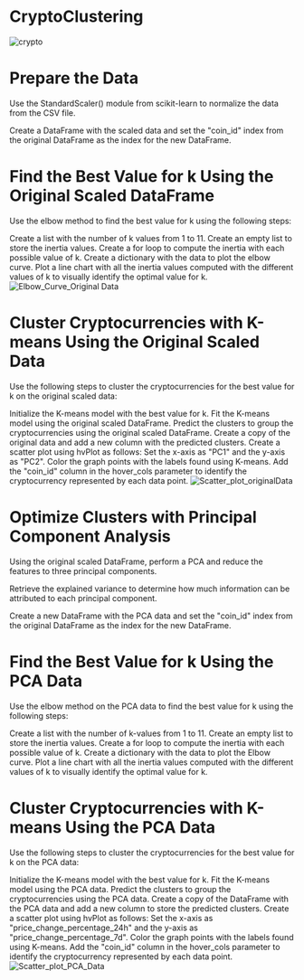 # CryptoClustering

![crypto](https://github.com/AFKAMI/CryptoClustering/assets/126113162/2b014fc9-a5f5-4c5d-b07d-a08aae2c659f)


# Prepare the Data

Use the StandardScaler() module from scikit-learn to normalize the data from the CSV file.

Create a DataFrame with the scaled data and set the "coin_id" index from the original DataFrame as the index for the new DataFrame.

# Find the Best Value for k Using the Original Scaled DataFrame

Use the elbow method to find the best value for k using the following steps:

Create a list with the number of k values from 1 to 11.
Create an empty list to store the inertia values.
Create a for loop to compute the inertia with each possible value of k.
Create a dictionary with the data to plot the elbow curve.
Plot a line chart with all the inertia values computed with the different values of k to visually identify the optimal value for k.
![Elbow_Curve_Original Data](https://github.com/AFKAMI/CryptoClustering/assets/126113162/a3f72821-8903-473d-9c82-966c667a3150)

# Cluster Cryptocurrencies with K-means Using the Original Scaled Data
Use the following steps to cluster the cryptocurrencies for the best value for k on the original scaled data:

Initialize the K-means model with the best value for k.
Fit the K-means model using the original scaled DataFrame.
Predict the clusters to group the cryptocurrencies using the original scaled DataFrame.
Create a copy of the original data and add a new column with the predicted clusters.
Create a scatter plot using hvPlot as follows:
Set the x-axis as "PC1" and the y-axis as "PC2".
Color the graph points with the labels found using K-means.
Add the "coin_id" column in the hover_cols parameter to identify the cryptocurrency represented by each data point.
![Scatter_plot_originalData](https://github.com/AFKAMI/CryptoClustering/assets/126113162/3b64c32f-782f-4d74-b1f6-a5c7d538a6d6)

# Optimize Clusters with Principal Component Analysis
Using the original scaled DataFrame, perform a PCA and reduce the features to three principal components.

Retrieve the explained variance to determine how much information can be attributed to each principal component.

Create a new DataFrame with the PCA data and set the "coin_id" index from the original DataFrame as the index for the new DataFrame.


# Find the Best Value for k Using the PCA Data
Use the elbow method on the PCA data to find the best value for k using the following steps:

Create a list with the number of k-values from 1 to 11.
Create an empty list to store the inertia values.
Create a for loop to compute the inertia with each possible value of k.
Create a dictionary with the data to plot the Elbow curve.
Plot a line chart with all the inertia values computed with the different values of k to visually identify the optimal value for k.

# Cluster Cryptocurrencies with K-means Using the PCA Data
Use the following steps to cluster the cryptocurrencies for the best value for k on the PCA data:

Initialize the K-means model with the best value for k.
Fit the K-means model using the PCA data.
Predict the clusters to group the cryptocurrencies using the PCA data.
Create a copy of the DataFrame with the PCA data and add a new column to store the predicted clusters.
Create a scatter plot using hvPlot as follows:
Set the x-axis as "price_change_percentage_24h" and the y-axis as "price_change_percentage_7d".
Color the graph points with the labels found using K-means.
Add the "coin_id" column in the hover_cols parameter to identify the cryptocurrency represented by each data point.
![Scatter_plot_PCA_Data](https://github.com/AFKAMI/CryptoClustering/assets/126113162/7d5d9873-c4d5-41a3-a3b4-271218e54ce0)
